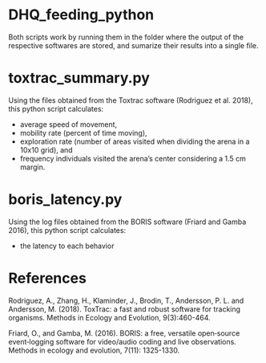# DHQ_feeding_python

Both scripts work by running them in the folder where the output of the respective softwares are stored,
and sumarize their results into a single file.

# toxtrac_summary.py 
Using the files obtained from the Toxtrac software (Rodriguez et al. 2018), this python script calculates:
* average speed of movement, 
* mobility rate (percent of time moving), 
* exploration rate (number of areas visited when dividing the arena in a 10x10 grid), and 
* frequency individuals visited the arena’s center considering a 1.5 cm margin.


# boris_latency.py
Using the log files obtained from the BORIS software (Friard and Gamba 2016), this python script calculates:
* the latency to each behavior


# References
Rodriguez, A., Zhang, H., Klaminder, J., Brodin, T., Andersson, P. L. and Andersson, M. (2018). ToxTrac: a fast and robust software for tracking organisms. Methods in Ecology and Evolution, 9(3):460-464.

Friard, O., and Gamba, M. (2016). BORIS: a free, versatile open‐source event‐logging software for video/audio coding and live observations. Methods in ecology and evolution, 7(11): 1325-1330.
